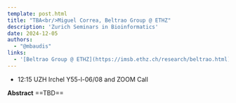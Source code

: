 ```yaml
---
template: post.html
title: "TBA<br/>Miguel Correa, Beltrao Group @ ETHZ"
description: 'Zurich Seminars in Bioinformatics'
date: 2024-12-05
authors:
  - "@mbaudis"
links:
  - '[Beltrao Group @ ETHZ](https://imsb.ethz.ch/research/beltrao.html)'
---
```


* 12:15 UZH Irchel Y55-l-06/08 and ZOOM Call

**Abstract** ==TBD==